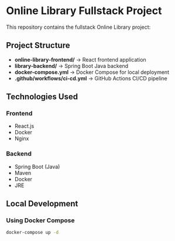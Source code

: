 # Online Library Fullstack Project

This repository contains the fullstack Online Library project:

## Project Structure

- **online-library-frontend/** → React frontend application
- **library-backend/** → Spring Boot Java backend
- **docker-compose.yml** → Docker Compose for local deployment
- **.github/workflows/ci-cd.yml** → GitHub Actions CI/CD pipeline

## Technologies Used

### Frontend
- React.js
- Docker
- Nginx

### Backend
- Spring Boot (Java)
- Maven
- Docker
- JRE

## Local Development

### Using Docker Compose
```bash
docker-compose up -d